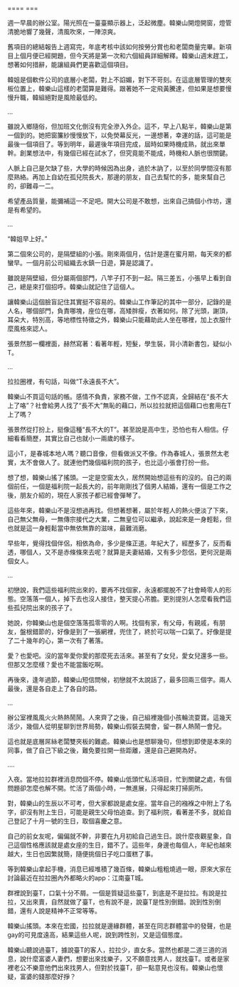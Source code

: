 ==== ===

週一早晨的辦公室。陽光照在一臺臺顯示器上，泛起微塵。韓樂山開燈開窗，燈管清脆地響了幾聲，清風吹來，一陣涼爽。

舊項目的總結報告上週寫完，年底考核中該如何按勞分賞也和老闆商量完畢。新項目上個月便已經開題，但今天將是第一次和六個組員詳細解釋。韓樂山週末趕工，想著如何措辭，能讓組員們更喜歡這個項目。

韓姐是個軟件公司的底層小老闆，對上不諂媚，對下不苛刻。在這底層管理的雙夾板位置上，韓樂山這樣的老闆算是難得。跟著她不一定飛黃騰達，但如果是想要慢慢升職，韓組絕對是風險最低的。

...

雖說入鄉隨俗，但加班文化倒沒有完全滲入外企。這不，早上八點半，韓樂山是第一個到的。她把窗簾紗慢慢放下，以免熒幕反光，一邊想著，幸運的話，這可能是最後一個項目了。等到明年，最遲後年項目完成，屆時如果時機成熟，就出來單幹。創業想法中，有幾個已經在試水了，但究竟能不能成，時機和人脈也很關鍵。

人脈上自己是欠缺了些，大學的時候因為出身，過於木訥了，以至於同學間沒有那麼熟絡。再加上自幼在孤兒院長大，那邊的朋友，自己去幫忙的多，能來幫自己的，卻難尋一二。

希望產品質量，能彌補這一不足吧。開大公司是不敢想，出來自己搞個小作坊，還是有希望的。

...

“韓姐早上好。”

第二個來公司的，是隔壁組的小張。剛來兩個月，估計是還在蜜月期，每天來的都蠻早。一個月前公司組織去水鎮一日遊，算是認識了。

雖說是隔壁組，但分屬兩個部門，八竿子打不到一起。隔三差五，小張早上看到自己，總是來打個招呼。韓樂山就記住了這個人。

讓韓樂山這個臉盲記住其實挺不容易的。韓樂山工作筆記的其中一部分，記錄的是人名，哪個部門，負責哪塊，座位在哪，高矮胖瘦，衣著如何。除了光頭，謝頂，耳朵大，特別高，等地標性特徵之外，韓樂山只能藉助此人坐在哪裡，加上衣服什麼風格來認人。

張景然那一欄裡面，赫然寫著：看著年輕，短髮，學生裝，背小清新書包，疑似小T。

...

拉拉圈裡，有句話，叫做“T永遠長不大”。

韓樂山不買這句話的帳。感情不負責，家務不做，工作不認真，全歸結在“長不大上了咯”？社會給男人找了“長不大”無恥的藉口，所以拉拉就把這個藉口也套用在T上了嗎？

張景然從打扮上，挺像這種“長不大的T”。甚至說是高中生，恐怕也有人相信。仔細看看簡歷，其實比自己也就小一兩歲的樣子。

這小T，是春城本地人嗎？聽口音像，但看做派又不像。作為春城人，張景然太老實，太不會做人了。就連他們幾個福利院的孩子，也比這小張會打扮一些。

想了想，韓樂山搖了搖頭。一定是空窗太久，居然開始想這些有的沒的。自己的兩個前任，一個是福利院一起長大的，前年剛剛找了個男人結婚，還有一個是工作之後，朋友介紹的，現在人家孩子都已經會彈琴了。

這些年來，韓樂山不是沒想過再找。但想著想著，屬於年輕人的熱火便淡了下來，自己無父無母，一無傳宗接代之大業，二無皇位可以繼承，說起來是一身輕鬆，但也就是這一身輕鬆當中無依無靠的滋味，最難消磨。

早些年，覺得找個伴侶，相依為命，多少是條正道。年紀大了，經歷多了，反而看透，哪個人，又不是赤條條來去呢？就算是夫妻結婚，又有多少怨侶，更何況是兩個女人。

...

初戀說，我們這些福利院出來的，要再不找個家，永遠都擺脫不了社會畸零人的形態。空落落一個人，掉下去也沒人接住，整天提心吊膽。更別提別人怎麼看我們這些孤兒院出來的孩子了。

她說，你韓樂山也是個空落落孤零零的人啊。找個有家，有父母，有親戚，有朋友，盤根錯節的，好像是到了一張網裡，兜住了，終於可以喘一口氣了。好像是提了二十幾年的心，第一次有了著落。

愛？也愛吧。沒的當年愛你愛的那麼死去活來。甚至有了女兒，愛女兒還多一些。但那又怎麼樣？愛也不能當飯吃啊。

再後來，逢年過節，韓樂山短信問候，初戀就不太說話了，最多回兩三個字。兩人最後，還是各自走上了各自的路。

...

辦公室裡風風火火熱熱鬧鬧。人來齊了之後，自己組裡幾個小孩輪流耍寶。這幾天活少，幾個人從明星聊到世界局勢，韓樂山假裝去開會，留一群人熱鬧一會兒。

這也就是底層屌絲老闆雙夾板的難處。韓樂山也是想聊幾句，但想到即使是本來的同事，做了自己下級之後，難免要拉開一些距離，還是自己避開為好。

....

入夜。當地拉拉群裡消息閃個不停。韓樂山低頭忙私活項目，忙到關鍵之處，有個問題卻怎麼也解不開。忙活了兩個小時，一無進展，只得起來打掃廁所。

對，韓樂山的生辰以不可考，但大家都說是處女座。當年自己的襁褓之中附上了名字，卻沒有附上生日，可能是親生父母怕追查。到了福利院，看著差不多，就給自己登記了十月一號的生日，取個喜慶之意。

自己的前女友呢，偏偏就不幹，非要在九月初給自己過生日。說什麼夜觀星象，自己這個性格應該就是處女座的生日，錯不了。這些年，身邊也每個人，年紀也越來越大，生日也因繁就簡，隨便挑個日子吃口蛋糕了事。

等到韓樂山拿起手機，消息已經堆積了幾百條，韓樂山粗粗燒過一眼，原來大家在討論最近在拉拉圈內外都略火的app：江南臺T城。

群裡說到臺T，口氣十分不屑。一個是質疑這些臺T，到底是不是拉拉。有說是拉拉，又出來賣，自然就做了臺T，也有說不是，說臺T是性別倒錯。說到性別倒錯，還有人說是精神不正常等等。

韓樂山搖頭。本來在宏國，拉拉就是邊緣群體，甚至在同志群體當中的發聲，也是gay的可見度遠高，結果這些人呢，說到跨性別，又是這個態度。

韓樂山聽說過臺T，據說臺T的客人，拉拉少，直女多。當然也都是二道三道的消息，說什麼富婆人妻們，想要出來找樂子，又不願意找男人，就找臺T。或者是家裡老公不樂意他們出來找男人，但對於找臺T，卻一點意見也沒有。韓樂山也懷疑，富婆的錢那麼好掙？